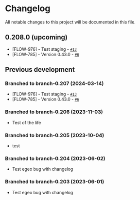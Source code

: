 # Changelog

All notable changes to this project will be documented in this file.

## 0.208.0 (upcoming)

 * [FLOW-976] -  Test staging  - [`#13`](https://github.com/Stratio-test/cd-test/pull/13)
* [FLOW-785] -  Version 0.43.0  - [`#6`](https://github.com/Stratio-test/cd-test/pull/6)


## Previous development

### Branched to branch-0.207 (2024-03-14)

 * [FLOW-976] -  Test staging  - [`#13`](https://github.com/Stratio-test/cd-test/pull/13)
* [FLOW-785] -  Version 0.43.0  - [`#6`](https://github.com/Stratio-test/cd-test/pull/6)




### Branched to branch-0.206 (2023-11-03)

* Test of the life



### Branched to branch-0.205 (2023-10-04)

* test

### Branched to branch-0.204 (2023-06-02)

* Test egeo bug with changelog

### Branched to branch-0.203 (2023-06-01)

* Test egeo bug with changelog
